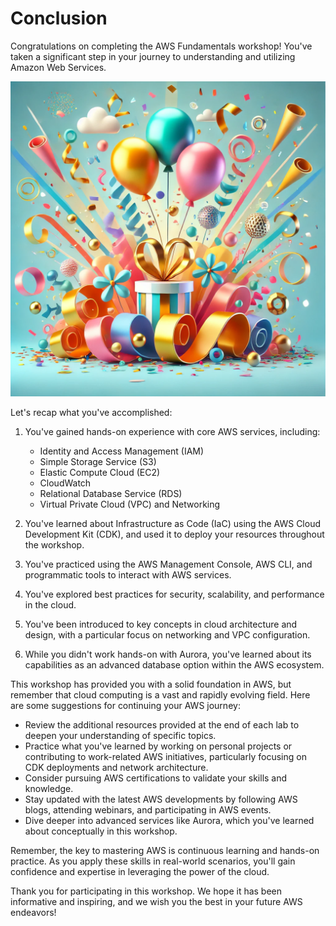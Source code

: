 # Conclusion

Congratulations on completing the AWS Fundamentals workshop! You've taken a significant step in your journey to understanding and utilizing Amazon Web Services.

![Congratulations!](media/congratulations.png)

Let's recap what you've accomplished:

1. You've gained hands-on experience with core AWS services, including:

   - Identity and Access Management (IAM)
   - Simple Storage Service (S3)
   - Elastic Compute Cloud (EC2)
   - CloudWatch
   - Relational Database Service (RDS)
   - Virtual Private Cloud (VPC) and Networking

2. You've learned about Infrastructure as Code (IaC) using the AWS Cloud Development Kit (CDK), and used it to deploy your resources throughout the workshop.

3. You've practiced using the AWS Management Console, AWS CLI, and programmatic tools to interact with AWS services.

4. You've explored best practices for security, scalability, and performance in the cloud.

5. You've been introduced to key concepts in cloud architecture and design, with a particular focus on networking and VPC configuration.

6. While you didn't work hands-on with Aurora, you've learned about its capabilities as an advanced database option within the AWS ecosystem.

This workshop has provided you with a solid foundation in AWS, but remember that cloud computing is a vast and rapidly evolving field. Here are some suggestions for continuing your AWS journey:

- Review the additional resources provided at the end of each lab to deepen your understanding of specific topics.
- Practice what you've learned by working on personal projects or contributing to work-related AWS initiatives, particularly focusing on CDK deployments and network architecture.
- Consider pursuing AWS certifications to validate your skills and knowledge.
- Stay updated with the latest AWS developments by following AWS blogs, attending webinars, and participating in AWS events.
- Dive deeper into advanced services like Aurora, which you've learned about conceptually in this workshop.

Remember, the key to mastering AWS is continuous learning and hands-on practice. As you apply these skills in real-world scenarios, you'll gain confidence and expertise in leveraging the power of the cloud.

Thank you for participating in this workshop. We hope it has been informative and inspiring, and we wish you the best in your future AWS endeavors!
